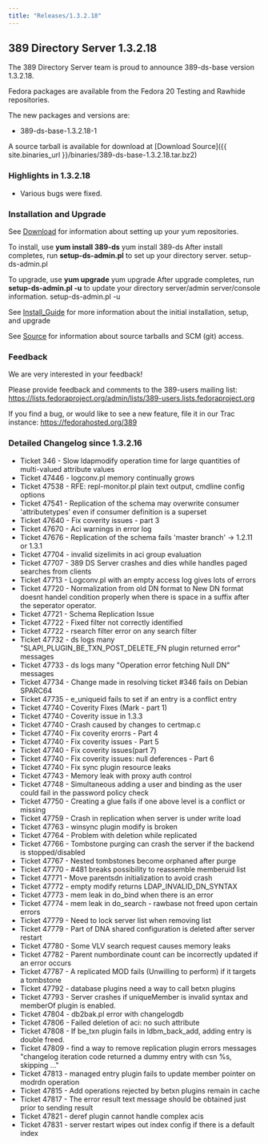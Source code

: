 ```yaml
---
title: "Releases/1.3.2.18"
---
```

389 Directory Server 1.3.2.18
-----------------------------

The 389 Directory Server team is proud to announce 389-ds-base version 1.3.2.18.

Fedora packages are available from the Fedora 20 Testing and Rawhide repositories.

The new packages and versions are:

-   389-ds-base-1.3.2.18-1

A source tarball is available for download at [Download Source]({{ site.binaries_url }}/binaries/389-ds-base-1.3.2.18.tar.bz2)

### Highlights in 1.3.2.18

-   Various bugs were fixed.

### Installation and Upgrade

See [Download](../download.html) for information about setting up your yum repositories.

To install, use **yum install 389-ds** yum install 389-ds After install completes, run **setup-ds-admin.pl** to set up your directory server. setup-ds-admin.pl

To upgrade, use **yum upgrade** yum upgrade After upgrade completes, run **setup-ds-admin.pl -u** to update your directory server/admin server/console information. setup-ds-admin.pl -u

See [Install\_Guide](../legacy/install-guide.html) for more information about the initial installation, setup, and upgrade

See [Source](../development/source.html) for information about source tarballs and SCM (git) access.

### Feedback

We are very interested in your feedback!

Please provide feedback and comments to the 389-users mailing list: <https://lists.fedoraproject.org/admin/lists/389-users.lists.fedoraproject.org>

If you find a bug, or would like to see a new feature, file it in our Trac instance: <https://fedorahosted.org/389>

### Detailed Changelog since 1.3.2.16

-   Ticket 346 - Slow ldapmodify operation time for large quantities of multi-valued attribute values
-   Ticket 47446 - logconv.pl memory continually grows
-   Ticket 47538 - RFE: repl-monitor.pl plain text output, cmdline config options
-   Ticket 47541 - Replication of the schema may overwrite consumer 'attributetypes' even if consumer definition is a superset
-   Ticket 47640 - Fix coverity issues - part 3
-   Ticket 47670 - Aci warnings in error log
-   Ticket 47676 - Replication of the schema fails 'master branch' -\> 1.2.11 or 1.3.1
-   Ticket 47704 - invalid sizelimits in aci group evaluation
-   Ticket 47707 - 389 DS Server crashes and dies while handles paged searches from clients
-   Ticket 47713 - Logconv.pl with an empty access log gives lots of errors
-   Ticket 47720 - Normalization from old DN format to New DN format doesnt handel condition properly when there is space in a suffix after the seperator operator.
-   Ticket 47721 - Schema Replication Issue
-   Ticket 47722 - Fixed filter not correctly identified
-   Ticket 47722 - rsearch filter error on any search filter
-   Ticket 47732 - ds logs many "SLAPI\_PLUGIN\_BE\_TXN\_POST\_DELETE\_FN plugin returned error" messages
-   Ticket 47733 - ds logs many "Operation error fetching Null DN" messages
-   Ticket 47734 - Change made in resolving ticket \#346 fails on Debian SPARC64
-   Ticket 47735 - e\_uniqueid fails to set if an entry is a conflict entry
-   Ticket 47740 - Coverity Fixes (Mark - part 1)
-   Ticket 47740 - Coverity issue in 1.3.3
-   Ticket 47740 - Crash caused by changes to certmap.c
-   Ticket 47740 - Fix coverity erorrs - Part 4
-   Ticket 47740 - Fix coverity issues - Part 5
-   Ticket 47740 - Fix coverity issues(part 7)
-   Ticket 47740 - Fix coverity issues: null deferences - Part 6
-   Ticket 47740 - Fix sync plugin resource leaks
-   Ticket 47743 - Memory leak with proxy auth control
-   Ticket 47748 - Simultaneous adding a user and binding as the user could fail in the password policy check
-   Ticket 47750 - Creating a glue fails if one above level is a conflict or missing
-   Ticket 47759 - Crash in replication when server is under write load
-   Ticket 47763 - winsync plugin modify is broken
-   Ticket 47764 - Problem with deletion while replicated
-   Ticket 47766 - Tombstone purging can crash the server if the backend is stopped/disabled
-   Ticket 47767 - Nested tombstones become orphaned after purge
-   Ticket 47770 - \#481 breaks possibility to reassemble memberuid list
-   Ticket 47771 - Move parentsdn initialization to avoid crash
-   Ticket 47772 - empty modify returns LDAP\_INVALID\_DN\_SYNTAX
-   Ticket 47773 - mem leak in do\_bind when there is an error
-   Ticket 47774 - mem leak in do\_search - rawbase not freed upon certain errors
-   Ticket 47779 - Need to lock server list when removing list
-   Ticket 47779 - Part of DNA shared configuration is deleted after server restart
-   Ticket 47780 - Some VLV search request causes memory leaks
-   Ticket 47782 - Parent numbordinate count can be incorrectly updated if an error occurs
-   Ticket 47787 - A replicated MOD fails (Unwilling to perform) if it targets a tombstone
-   Ticket 47792 - database plugins need a way to call betxn plugins
-   Ticket 47793 - Server crashes if uniqueMember is invalid syntax and memberOf plugin is enabled.
-   Ticket 47804 - db2bak.pl error with changelogdb
-   Ticket 47806 - Failed deletion of aci: no such attribute
-   Ticket 47808 - If be\_txn plugin fails in ldbm\_back\_add, adding entry is double freed.
-   Ticket 47809 - find a way to remove replication plugin errors messages "changelog iteration code returned a dummy entry with csn %s, skipping ..."
-   Ticket 47813 - managed entry plugin fails to update member pointer on modrdn operation
-   Ticket 47815 - Add operations rejected by betxn plugins remain in cache
-   Ticket 47817 - The error result text message should be obtained just prior to sending result
-   Ticket 47821 - deref plugin cannot handle complex acis
-   Ticket 47831 - server restart wipes out index config if there is a default index

